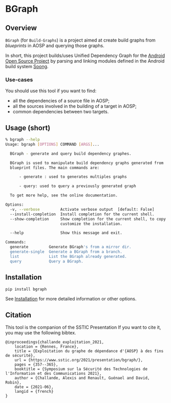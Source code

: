 # BGraph

## Overview
`BGraph` (for `Build-Graphs`) is a project aimed at create build graphs from _blueprints_ in AOSP and querying those graphs.

In short, this project builds/uses Unified Dependency Graph for the [Android Open Source Project](https://source.android.com/) by parsing and linking modules 
defined in the Android build system [Soong](https://source.android.com/setup/build). 

### Use-cases

You should use this tool if you want to find:

* all the dependencies of a source file in AOSP; 
* all the sources involved in the building of a target in AOSP;
* common dependencies between two targets.


## Usage (short)

```bash
% bgraph --help
Usage: bgraph [OPTIONS] COMMAND [ARGS]...

  BGraph - generate and query build dependency graphes.

  BGraph is used to manipulate build dependency graphs generated from
  blueprint files. The main commands are:

      - generate : used to generates multiples graphs

      - query: used to query a previously generated graph

  To get more help, see the online documentation.

Options:
  -v, --verbose         Activate verbose output  [default: False]
  --install-completion  Install completion for the current shell.
  --show-completion     Show completion for the current shell, to copy it or
                        customize the installation.

  --help                Show this message and exit.

Commands:
  generate         Generate BGraph's from a mirror dir.
  generate-single  Generate a BGraph from a branch.
  list             List the BGraph already generated.
  query            Query a BGraph.

```

## Installation
```bash
pip install bgraph
```

See [Installation](installation.md) for more detailed information or other options.

## Citation
This tool is the companion of the SSTIC Presentation 
If you want to cite it, you may use the following bibtex.

```text
@inproceedings{challande_exploitation_2021,
	location = {Rennes, France},
	title = {Exploitation du graphe de dépendance d'{AOSP} à des fins de sécurité},
	url = {https://www.sstic.org/2021/presentation/bgraph/},
	pages = {357--365},
	booktitle = {Symposium sur la Sécurité des Technologies de l'Information et des Communications 2021},
	author = {Challande, Alexis and Renault, Guénael and David, Robin},
	date = {2021-06},
	langid = {french}
}
```
